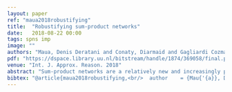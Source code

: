```yaml
---
layout: paper
ref: "maua2018robustifying"
title:  "Robustifying sum-product networks"
date:   2018-08-22 00:00
tags: spns imp
image: ""
authors: "Maua, Denis Deratani and Conaty, Diarmaid and Gagliardi Cozman, Fabio and Poppenhaeger, Katja and de Campos, Cassio Polpo"
pdf: "https://dspace.library.uu.nl/bitstream/handle/1874/369058/final.pdf?sequence=1"
venue: "Int. J. Approx. Reason. 2018"
abstract: "Sum-product networks are a relatively new and increasingly popular family of probabilistic graphical models that allow for marginal inference with polynomial effort. They have been shown to achieve state-of-the-art performance in several tasks involving density estimation. Sum-product networks are typically learned from data; as such, inferences produced with them are prone to be unreliable and overconfident when data is scarce. In this work, we develop the credal sum-product networks, a generalization of sum-product networks that uses set-valued parameters. We present algorithms and complexity results for common inference tasks with this class of models. We also present an approach for assessing the reliability of classifications made with sum-product networks. We apply this approach on benchmark classification tasks as well as a new application in predicting the age of stars. Our experiments show that the use of credal sum-product networks allow us to distinguish between reliable and unreliable classifications with higher accuracy than standard approaches based on (precise) probability values."
bibtex: "@article{maua2018robustifying,<br/>  author    = {Mau{'{a}}, Denis Deratani and Conaty, Diarmaid and Gagliardi Cozman, F{'{a}}bio and Poppenhaeger, Katja and de Campos, Cassio Polpo},<br/>  title     = {Robustifying sum-product networks},<br/>  journal   = {Int. J. Approx. Reason.},<br/>  volume    = {101},<br/>  pages     = {163--180},<br/>  year      = {2018}<br/>}"
---
```

